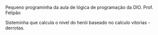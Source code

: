 Pequeno programinha da aula de lógica de programação da DIO. Prof. Felipão

Sisteminha que calcula o nivel do herói baseado no calculo vitorias - derrotas.
